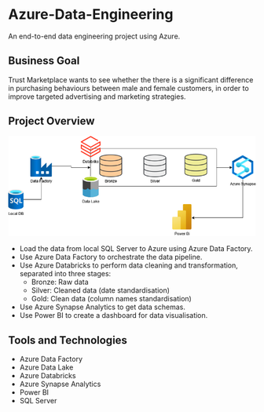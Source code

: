 # Azure-Data-Engineering

An end-to-end data engineering project using Azure.

## Business Goal

Trust Marketplace wants to see whether the there is a significant difference in purchasing behaviours between male and female customers, in order to improve targeted advertising and marketing strategies.

## Project Overview


![Project diagram](./Images/TrustData-D.drawio.png)

- Load the data from local SQL Server to Azure using Azure Data Factory.
- Use Azure Data Factory to orchestrate the data pipeline.
- Use Azure Databricks to perform data cleaning and transformation, separated into three stages:
    - Bronze: Raw data
    - Silver: Cleaned data (date standardisation)
    - Gold: Clean data (column names standardisation)
- Use Azure Synapse Analytics to get data schemas.
- Use Power BI to create a dashboard for data visualisation.

## Tools and Technologies
- Azure Data Factory
- Azure Data Lake
- Azure Databricks
- Azure Synapse Analytics
- Power BI
- SQL Server



